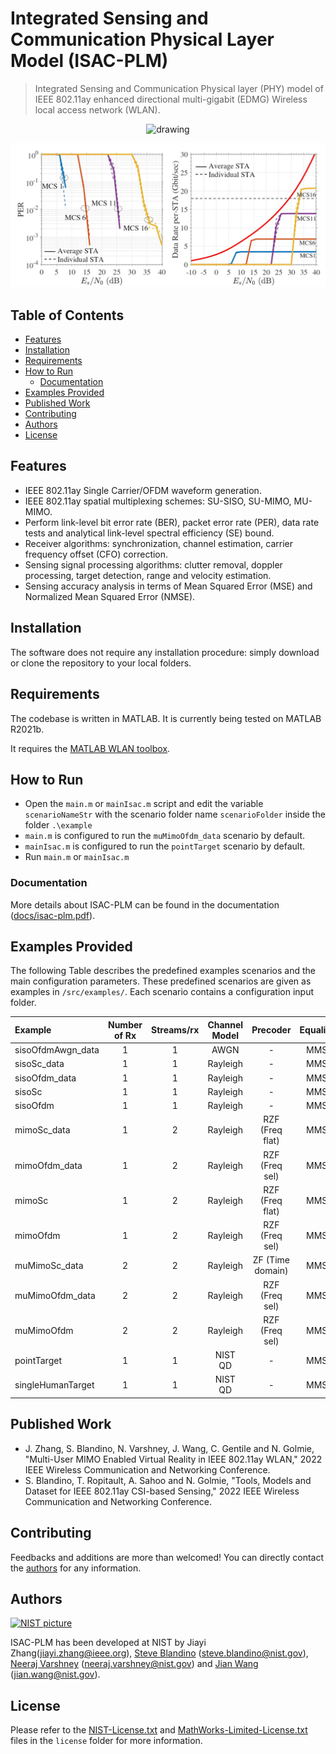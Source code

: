 # Integrated Sensing and Communication Physical Layer Model (ISAC-PLM)
> Integrated Sensing and Communication Physical layer (PHY) model of IEEE 802.11ay enhanced directional multi-gigabit (EDMG) Wireless local access network (WLAN).
<p align="center">
<img src="docs/gif/isac.gif" alt="drawing">
</p>
<p align="center">
<img src="docs/img/results.jpg" alt="drawing">
</p>


## Table of Contents
* [Features](#features)
* [Installation](#installation)
* [Requirements](#requirements)
* [How to Run](#how-to-run)
    * [Documentation](#documentation)
* [Examples Provided](#examples-provided)
* [Published Work](#published-work)
* [Contributing](#contributing)
* [Authors](#authors)
* [License](#license)

## Features
* IEEE 802.11ay Single Carrier/OFDM waveform generation.
* IEEE 802.11ay spatial multiplexing schemes: SU-SISO, SU-MIMO, MU-MIMO.
* Perform link-level bit error rate (BER), packet error rate (PER), data rate tests and analytical link-level spectral efficiency (SE) bound.
* Receiver algorithms: synchronization, channel estimation, carrier frequency offset (CFO) correction.
* Sensing signal processing algorithms: clutter removal, doppler processing, target detection, range and velocity estimation.
* Sensing accuracy analysis in terms of Mean Squared Error (MSE) and Normalized Mean Squared Error (NMSE).

## Installation
The software does not require any installation procedure: simply download or clone the repository to your local folders.

## Requirements
The codebase is written in MATLAB. It is currently being tested on MATLAB R2021b.

It requires the [MATLAB WLAN toolbox](https://www.mathworks.com/products/wlan.html).

## How to Run
* Open the `main.m` or `mainIsac.m` script and edit the variable `scenarioNameStr` with the scenario folder name `scenarioFolder` inside the folder `.\example`
* `main.m` is configured to run the `muMimoOfdm_data` scenario by default.
* `mainIsac.m` is configured to run the `pointTarget` scenario by default.
* Run `main.m` or `mainIsac.m`

### Documentation
More details about ISAC-PLM can be found in the documentation ([docs/isac-plm.pdf](docs/isac-plm.pdf)).

## Examples Provided

The following Table describes the predefined examples scenarios and the main configuration parameters. 
These predefined scenarios are given as examples in `/src/examples/`. Each scenario contains a configuration input folder.


| Example      | Number of Rx | Streams/rx | Channel Model | Precoder | Equalizer | Processing Flag | Packet 	   |
| :---         |     :---:    |   :---:    | :---: 		   |:---:     | :---:     | :---:           | :---: 	   |
| sisoOfdmAwgn_data  | 1			  | 	1	   | AWGN 	   | - 		  | MMSE 	  | 0				|	PSDU  	   |
| sisoSc_data  | 1			  | 	1	   | Rayleigh 	   | - 		  | MMSE 	  | 0				|	PSDU  	   |
| sisoOfdm_data| 1            | 	1	   | Rayleigh 	   | - 		  | MMSE 	  | 0				|   PSDU 	   |
| sisoSc	   | 1			  | 	1	   | Rayleigh 	   | - 		  | MMSE 	  | 0				|	PPDU  	   |
| sisoOfdm     | 1            | 	1	   | Rayleigh 	   | - 		  | MMSE 	  | 0				|   PPDU 	   |
| mimoSc_data  | 1			  | 	2	   | Rayleigh 	   | RZF (Freq flat)	  | MMSE 	  | 1				|	PSDU  	   |
| mimoOfdm_data| 1            | 	2	   | Rayleigh 	   | RZF (Freq sel) 		  | MMSE 	  | 1				|   PSDU 	   |
| mimoSc	   | 1			  | 	2	   | Rayleigh 	   | RZF (Freq flat) 		  | MMSE 	  | 1				|	PPDU  	   |
| mimoOfdm     | 1            | 	2	   | Rayleigh 	   | RZF (Freq sel) 		  | MMSE 	  | 1			|   PPDU 	   |
| muMimoSc_data   | 2            | 	2	   | Rayleigh 	   | ZF (Time domain) 		  | MMSE 	  | 5				|   PSDU 	   |
| muMimoOfdm_data   | 2            | 	2	   | Rayleigh 	   | RZF (Freq sel) 		  | MMSE 	  | 1				|   PSDU 	   |
| muMimoOfdm   | 2            | 	2	   | Rayleigh 	   | RZF (Freq sel) 		  | MMSE 	  | 1				|   PPDU 	   |
| pointTarget   | 1            | 	1	   | NIST QD 	   | - 		  | MMSE 	  |  0				|   PPDU 	   |
| singleHumanTarget   | 1            | 	1	   | NIST QD 	   | - 		  | MMSE 	  |  0				|   PPDU 	   |

## Published Work

- J. Zhang, S. Blandino, N. Varshney, J. Wang, C. Gentile and N. Golmie, "Multi-User MIMO Enabled Virtual Reality in IEEE 802.11ay WLAN," 2022 IEEE Wireless Communication and Networking Conference.
- S. Blandino, T. Ropitault, A. Sahoo and N. Golmie, "Tools, Models and Dataset for IEEE 802.11ay
 CSI-based Sensing," 2022 IEEE Wireless Communication and Networking Conference.

## Contributing
Feedbacks and additions are more than welcomed! You can directly contact the [authors](#Authors) for any information.


## Authors

[![NIST picture](https://github.com/usnistgov.png?size=100)](https://github.com/usnistgov)

ISAC-PLM has been developed at NIST by Jiayi Zhang(jiayi.zhang@ieee.org), [Steve Blandino](https://www.linkedin.com/in/steve-blandino) (steve.blandino@nist.gov), [Neeraj Varshney](https://www.nist.gov/people/neeraj-varshney) (neeraj.varshney@nist.gov) and [Jian Wang](https://www.nist.gov/people/jian-wang) (jian.wang@nist.gov).



## License
Please refer to the [NIST-License.txt](license/NIST-License.txt) and [MathWorks-Limited-License.txt](license/MathWorks-Limited-License.txt) files in the `license` folder for more information.
